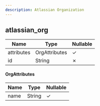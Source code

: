 ```yaml
---
description: Atlassian Organization
---
```

atlassian_org
-------------

| **Name**   | **Type**      | **Nullable** |
| ---------- | ------------- | ------------ |
| attributes | OrgAttributes | &check;      |
| id         | String        | &cross;      |

#### OrgAttributes
| **Name** | **Type** | **Nullable** |
| -------- | -------- | ------------ |
| name     | String   | &check;      |
